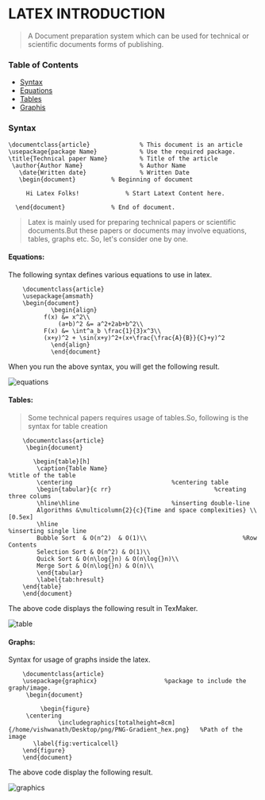 # LATEX INTRODUCTION

> A Document preparation system which can be used for technical or scientific documents forms of publishing.

### Table of Contents

-  [Syntax](#syntax)
-  [Equations](#equations)
-  [Tables](#tables)
-  [Graphis](#graphs)
 
###  Syntax

  	\documentclass{article}              % This document is an article  
  	\usepackage{package Name}            % Use the required package.
   	\title{Technical paper Name}         % Title of the article
  	 \author{Author Name}                % Author Name
	   \date{Written date}               % Written Date
	   \begin{document}		     % Beginning of document

	     Hi Latex Folks!		     % Start Latext Content here.

	  \end{document}		     % End of document.

> Latex is mainly used for preparing technical papers or scientific documents.But these papers or documents may
involve equations, tables, graphs etc. So, let's consider one by one.
 	
####  Equations: 
The following syntax defines various equations to use in latex.
	
		\documentclass{article}
		\usepackage{amsmath}
		\begin{document}
	 	        \begin{align}
   			  f(x) &= x^2\\
		          (a+b)^2 &= a^2+2ab+b^2\\
			  F(x) &= \int^a_b \frac{1}{3}x^3\\
			  (x+y)^2 + \sin(x+y)^2+(x+\frac{\frac{A}{B}}{C}+y)^2
 		        \end{align}
             	\end{document}
     
When you run the above syntax, you will get the following result.

![equations](https://user-images.githubusercontent.com/18588378/29720665-455ed04a-89d8-11e7-8894-d1c5bfa3596f.png)



####  Tables:

>  Some technical papers requires usage of tables.So, following is the syntax for table creation 

		\documentclass{article}
		 \begin{document}

		   \begin{table}[h]            
			\caption{Table Name}                                      %title of the table
			\centering					          %centering table	
			\begin{tabular}{c rr}			                  %creating three colums
			\hline\hline						  %inserting double-line
			Algorithms &\multicolumn{2}{c}{Time and space complexities} \\ [0.5ex]
			\hline                                                    %inserting single line
			Bubble Sort  & O(n^2)  & O(1)\\                           %Row Contents
			Selection Sort & O(n^2) & O(1)\\      
			Quick Sort & O(n\log{}n) & O(n\log{}n)\\
			Merge Sort & O(n\log{}n) & O(n)\\
		    \end{tabular}
		    \label{tab:hresult}
		\end{table}
		\end{document}
            
The above code displays the following result in TexMaker.

![table](https://user-images.githubusercontent.com/18588378/29720732-78ac7ac4-89d8-11e7-8aa1-7a5ba32bb983.png)


####   Graphs:
Syntax for usage of graphs inside the latex.

		\documentclass{article}
		\usepackage{graphicx}                   %package to include the graph/image.
		 \begin{document}

	         \begin{figure}
		 \centering
                  \includegraphics[totalheight=8cm]{/home/vishwanath/Desktop/png/PNG-Gradient_hex.png}   %Path of the image 
		   \label{fig:verticalcell}
		\end{figure}
		\end{document}
The above code display the following result.


![graphics](https://user-images.githubusercontent.com/18588378/29720777-927d09dc-89d8-11e7-8c17-d5b55b018ea8.png)



